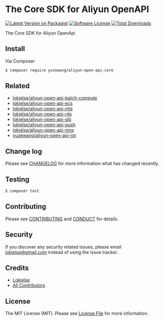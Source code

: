 The Core SDK for Aliyun OpenAPI
===============================

[![Latest Version on Packagist][ico-version]][link-packagist]
[![Software License][ico-license]](LICENSE.md)
[![Total Downloads][ico-downloads]][link-downloads]

The Core SDK for Aliyun OpenApi

## Install

Via Composer

``` bash
$ composer require yuzewang/aliyun-open-api-core
```

## Related

- [lokielse/aliyun-open-api-batch-compute](https://github.com/lokielse/php-aliyun-open-api-batch-compute)
- [lokielse/aliyun-open-api-ecs](https://github.com/lokielse/php-aliyun-open-api-ecs)
- [lokielse/aliyun-open-api-mts](https://github.com/lokielse/php-aliyun-open-api-mts)
- [lokielse/aliyun-open-api-rds](https://github.com/lokielse/php-aliyun-open-api-rds)
- [lokielse/aliyun-open-api-slb](https://github.com/lokielse/php-aliyun-open-api-slb)
- [lokielse/aliyun-open-api-push](https://github.com/lokielse/php-aliyun-open-api-push)
- [lokielse/aliyun-open-api-mns](https://github.com/lokielse/php-aliyun-open-api-mns)
- [yuzewang/aliyun-open-api-iot](https://github.com/yuzewang/php-aliyun-open-api-iot)


## Change log

Please see [CHANGELOG](CHANGELOG.md) for more information what has changed recently.

## Testing

``` bash
$ composer test
```

## Contributing

Please see [CONTRIBUTING](CONTRIBUTING.md) and [CONDUCT](CONDUCT.md) for details.

## Security

If you discover any security related issues, please email lokielse@gmail.com instead of using the issue tracker.

## Credits

- [Lokielse][link-author]
- [All Contributors][link-contributors]

## License

The MIT License (MIT). Please see [License File](LICENSE.md) for more information.

[ico-version]: https://img.shields.io/packagist/v/lokielse/aliyun-open-api-core.svg?style=flat-square
[ico-license]: https://img.shields.io/badge/license-MIT-brightgreen.svg?style=flat-square
[ico-travis]: https://img.shields.io/travis/lokielse/aliyun-open-api-core/master.svg?style=flat-square
[ico-scrutinizer]: https://img.shields.io/scrutinizer/coverage/g/lokielse/aliyun-open-api-core.svg?style=flat-square
[ico-code-quality]: https://img.shields.io/scrutinizer/g/lokielse/aliyun-open-api-core.svg?style=flat-square
[ico-downloads]: https://img.shields.io/packagist/dt/lokielse/aliyun-open-api-core.svg?style=flat-square

[link-packagist]: https://packagist.org/packages/lokielse/aliyun-open-api-core
[link-travis]: https://travis-ci.org/lokielse/aliyun-open-api-core
[link-scrutinizer]: https://scrutinizer-ci.com/g/lokielse/aliyun-open-api-core/code-structure
[link-code-quality]: https://scrutinizer-ci.com/g/lokielse/aliyun-open-api-core
[link-downloads]: https://packagist.org/packages/lokielse/aliyun-open-api-core
[link-author]: https://github.com/lokielse
[link-contributors]: ../../contributors